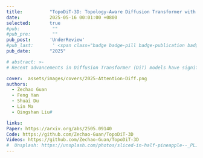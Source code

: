 ```yaml
---
title:          "TopoDiT-3D: Topology-Aware Diffusion Transformer with Bottleneck Structure for 3D Point Cloud Generation"
date:           2025-05-16 00:01:00 +0800
selected:       true
#pub:            ""
#pub_pre:        ""
pub_post:       'UnderReview'
#pub_last:       ' <span class="badge badge-pill badge-publication badge-success">Spotlight</span>'
pub_date:       "2025"

# abstract: >-
# Recent advancements in Diffusion Transformer (DiT) models have significantly improved 3D point cloud generation. However, existing methods primarily focus on local feature extraction while overlooking global topological information, such as voids, which are crucial for maintaining shape consistency and capturing complex geometries. To address this limitation, we propose TopoDiT-3D, a Topology-Aware Diffusion Transformer with a bottleneck structure for 3D point cloud generation. Specifically, we design the bottleneck structure utilizing Perceiver Resampler, which not only offers a mode to integrate topological information extracted through persistent homology into feature learning, but also adaptively filters out redundant local features to improve training efficiency. Experimental results demonstrate that TopoDiT-3D outperforms state-of-the-art models in visual quality, diversity, and training efficiency. Furthermore, TopoDiT-3D demonstrates the importance of rich topological information for 3D point cloud generation and its synergy with conventional local feature learning.

cover:  assets/images/covers/2025-Attention-Diff.png
authors:
  - Zechao Guan
  - Feng Yan
  - Shuai Du
  - Lin Ma
  - Qingshan Liu#

links:
Paper: https://arxiv.org/abs/2505.09140
Code: https://github.com/Zechao-Guan/TopoDiT-3D
Videos: https://github.com/Zechao-Guan/TopoDiT-3D
#  Unsplash: https://unsplash.com/photos/sliced-in-half-pineapple--_PLJZmHZzk
---
```

